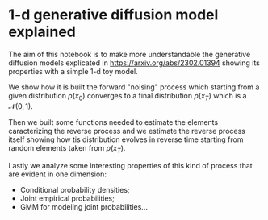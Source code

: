 # 1-d generative diffusion model explained

The aim of this notebook is to make more understandable the generative diffusion models explicated in https://arxiv.org/abs/2302.01394 showing its properties with a simple 1-d toy model. 

We show how it is built the forward "noising" process which starting from a given distribution $p(x_0)$ converges to a final distribution $p(x_T)$ which is a $\mathcal{N}(0,1)$. 

Then we built some functions needed to estimate the elements caracterizing the reverse process and we estimate the reverse process itself showing how tis distribution evolves in reverse time starting from random elements taken from $p(x_T)$.

Lastly we analyze some interesting properties of this kind of process that are evident in one dimension:
- Conditional probability densities;
- Joint empirical probabilities;
- GMM for modeling joint probabilities...



















